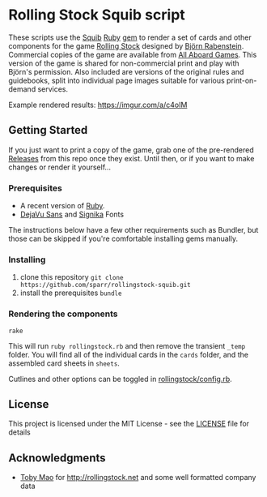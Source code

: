 # Rolling Stock Squib script

These scripts use the [Squib](http://squib.rocks) [Ruby](https://www.ruby-lang.org/) [gem](https://rubygems.org/gems/squib/) to render a set of cards and other components for the game [Rolling Stock](http://rabenste.in/rollingstock/) designed by [Björn Rabenstein](http://rabenste.in). Commercial copies of the game are available from [All Aboard Games](http://www.all-aboardgames.com/home/bjoern-rabenstein-s-rolling-stock). This version of the game is shared for non-commercial print and play with Björn's permission. Also included are versions of the original rules and guidebooks, split into individual page images suitable for various print-on-demand services.

Example rendered results: https://imgur.com/a/c4oIM

## Getting Started

If you just want to print a copy of the game, grab one of the pre-rendered [Releases](releases) from this repo once they exist. Until then, or if you want to make changes or render it yourself...

### Prerequisites

- A recent version of [Ruby](https://www.ruby-lang.org/).
- [DejaVu Sans](https://dejavu-fonts.github.io/) and [Signika](https://fonts.google.com/specimen/Signika) Fonts

The instructions below have a few other requirements such as Bundler, but those can be skipped if you're comfortable installing gems manually.

### Installing

1. clone this repository `git clone https://github.com/sparr/rollingstock-squib.git`
2. install the prerequisites `bundle`

### Rendering the components

`rake`

This will run `ruby rollingstock.rb` and then remove the transient `_temp` folder. You will find all of the individual cards in the `cards` folder, and the assembled card sheets in `sheets`.

Cutlines and other options can be toggled in [rollingstock/config.rb](rollingstock/config.rb).

## License

This project is licensed under the MIT License - see the [LICENSE](LICENSE) file for details

## Acknowledgments

* [Toby Mao](https://github.com/tobymao/) for http://rollingstock.net and some well formatted company data
